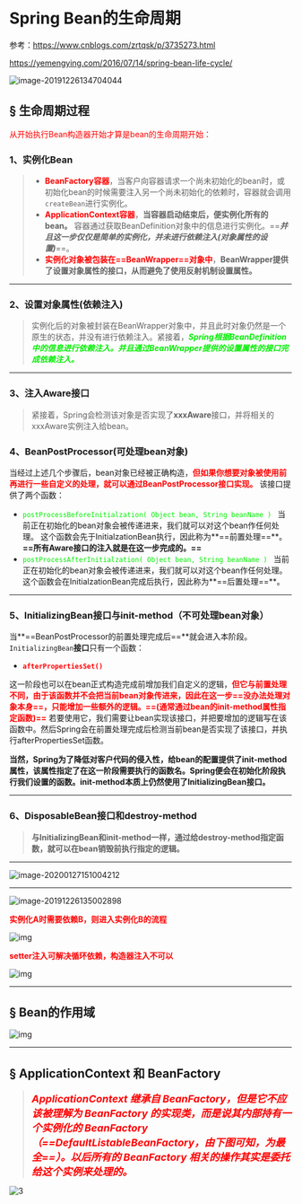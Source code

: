 # Spring Bean的生命周期

参考：https://www.cnblogs.com/zrtqsk/p/3735273.html

https://yemengying.com/2016/07/14/spring-bean-life-cycle/



![image-20191226134704044](../PicSource/image-20191226134704044.png)



## &sect; 生命周期过程

<font color='red'>从开始执行Bean构造器开始才算是bean的生命周期开始：</font>

### 1、实例化Bean

> - <font color='red'>**BeanFactory容器**</font>，当客户向容器请求一个尚未初始化的bean时，或初始化bean的时候需要注入另一个尚未初始化的依赖时，容器就会调用`createBean`进行实例化。 
> - <font color='red'>**ApplicationContext容器**</font>，**当容器启动结束后，便实例化所有的bean。** 容器通过获取BeanDefinition对象中的信息进行实例化。==***并且这一步仅仅是简单的实例化，并未进行依赖注入(对象属性的设置)***==。 
> - <font color='red'>**实例化对象被包装在==BeanWrapper==对象中**</font>，**BeanWrapper提供了设置对象属性的接口，从而避免了使用反射机制设置属性。**

------



### 2、设置对象属性(依赖注入)

> 实例化后的对象被封装在BeanWrapper对象中，并且此时对象仍然是一个原生的状态，并没有进行依赖注入。紧接着，<font color='gree'>***Spring根据BeanDefinition中的信息进行依赖注入。并且通过BeanWrapper提供的设置属性的接口完成依赖注入。***</font>

------



### 3、注入Aware接口

> 紧接着，Spring会检测该对象是否实现了**xxxAware**接口，并将相关的xxxAware实例注入给bean。



### 4、BeanPostProcessor(可处理bean对象)

当经过上述几个步骤后，bean对象已经被正确构造，<font color='red'>**但如果你想要对象被使用前再进行一些自定义的处理，就可以通过BeanPostProcessor接口实现。** </font>
该接口提供了两个函数：

- <font color='gree'>`postProcessBeforeInitialzation( Object bean, String beanName ) `</font>
  当前正在初始化的bean对象会被传递进来，我们就可以对这个bean作任何处理。 
  这个函数会先于InitialzationBean执行，因此称为**==前置处理==**。 
  **==所有Aware接口的注入就是在这一步完成的。==**
- <font color='gree'>`postProcessAfterInitialzation( Object bean, String beanName ) `</font>
  当前正在初始化的bean对象会被传递进来，我们就可以对这个bean作任何处理。 
  这个函数会在InitialzationBean完成后执行，因此称为**==后置处理==**。

------

### 5、InitializingBean接口与init-method（不可处理bean对象）

当**==BeanPostProcessor的前置处理完成后==**就会进入本阶段。 
`InitializingBean`**接口**只有一个函数：

- **<font color='red'>`afterPropertiesSet()`</font>**

这一阶段也可以在bean正式构造完成前增加我们自定义的逻辑，<font color='red'>**但它与前置处理不同，由于该函数并不会把当前bean对象传进来，因此在这一步==没办法处理对象本身==，只能增加一些额外的逻辑。==(通常通过bean的init-method属性指定函数)==**</font> 
若要使用它，我们需要让bean实现该接口，并把要增加的逻辑写在该函数中。然后Spring会在前置处理完成后检测当前bean是否实现了该接口，并执行afterPropertiesSet函数。

**当然，Spring为了降低对客户代码的侵入性，给bean的配置提供了init-method属性，该属性指定了在这一阶段需要执行的函数名。Spring便会在初始化阶段执行我们设置的函数。init-method本质上仍然使用了InitializingBean接口。**

------



### 6、DisposableBean接口和destroy-method

>  **与InitializingBean和init-method一样，通过给destroy-method指定函数，就可以在bean销毁前执行指定的逻辑。**

------



![image-20200127151004212](../PicSource/image-20200127151004212.png)

------

![image-20191226135002898](../PicSource/image-20191226135002898.png)



<font color='red'>**实例化A时需要依赖B，则进入实例化B的流程**</font>

![img](../PicSource/bean注入依赖过程.png)



<font color='red'>**setter注入可解决循环依赖，构造器注入不可以**</font>

![img](../PicSource/循环依赖.png)



------



## &sect; Bean的作用域

![img](../PicSource/1188352-20200114192052236.jpg)

------

## &sect; ApplicationContext 和 BeanFactory

> <font color='red' size = 4>***ApplicationContext 继承自 BeanFactory，但是它不应该被理解为 BeanFactory 的实现类，而是说其内部持有一个实例化的 BeanFactory（==DefaultListableBeanFactory，由下图可知，为最全==）。以后所有的 BeanFactory 相关的操作其实是委托给这个实例来处理的。***</font>

![3](../PicSource/3-5449931.png)

